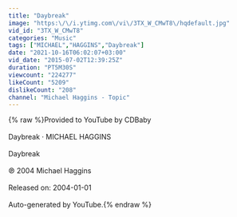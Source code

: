 ```yaml
---
title: "Daybreak"
image: "https:\/\/i.ytimg.com\/vi\/3TX_W_CMwT8\/hqdefault.jpg"
vid_id: "3TX_W_CMwT8"
categories: "Music"
tags: ["MICHAEL","HAGGINS","Daybreak"]
date: "2021-10-16T06:02:07+03:00"
vid_date: "2015-07-02T12:39:25Z"
duration: "PT5M30S"
viewcount: "224277"
likeCount: "5209"
dislikeCount: "208"
channel: "Michael Haggins - Topic"
---
```

{% raw %}Provided to YouTube by CDBaby<br /><br />Daybreak · MICHAEL HAGGINS<br /><br />Daybreak<br /><br />℗ 2004 Michael Haggins<br /><br />Released on: 2004-01-01<br /><br />Auto-generated by YouTube.{% endraw %}
